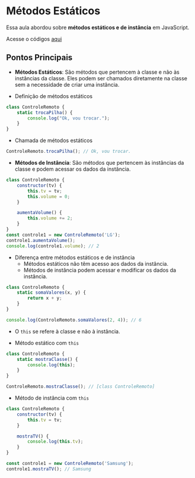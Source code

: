 # Métodos Estáticos

Essa aula abordou sobre **métodos estáticos e de instância** em JavaScript.

Acesse o códigos [aqui](codigos/aula_10.js)

## Pontos Principais

- **Métodos Estáticos**: São métodos que pertencem à classe e não às instâncias da classe. Eles podem ser chamados diretamente na classe sem a necessidade de criar uma instância.

- Definição de métodos estáticos

```javascript
class ControleRemoto {
    static trocaPilha() {
        console.log("Ok, vou trocar.");
    }
}
```

- Chamada de métodos estáticos

```javascript
ControleRemoto.trocaPilha(); // Ok, vou trocar.
```

- **Métodos de Instância**: São métodos que pertencem às instâncias da classe e podem acessar os dados da instância.

```javascript
class ControleRemoto {
    constructor(tv) {
        this.tv = tv;
        this.volume = 0;
    }

    aumentaVolume() {
        this.volume += 2;
    }
}
const controle1 = new ControleRemoto('LG');
controle1.aumentaVolume();
console.log(controle1.volume); // 2
```

- Diferença entre métodos estáticos e de instância
  - Métodos estáticos não têm acesso aos dados da instância.
  - Métodos de instância podem acessar e modificar os dados da instância.

```javascript
class ControleRemoto {
    static somaValores(x, y) {
        return x + y;
    }
}

console.log(ControleRemoto.somaValores(2, 4)); // 6
```

- O `this` se refere à classe e não à instância.

- Método estático com `this`

```javascript
class ControleRemoto {
    static mostraClasse() {
        console.log(this);
    }
}

ControleRemoto.mostraClasse(); // [class ControleRemoto]
```

- Método de instância com `this`

```javascript
class ControleRemoto {
    constructor(tv) {
        this.tv = tv;
    }

    mostraTV() {
        console.log(this.tv);
    }
}

const controle1 = new ControleRemoto('Samsung');
controle1.mostraTV(); // Samsung
```
